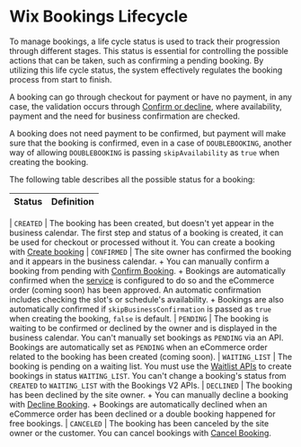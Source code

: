 # Wix Bookings Lifecycle

To manage bookings, a life cycle status is used to track their progression through different stages. This status is essential for controlling the possible actions that can be taken, such as confirming a pending booking. By utilizing this life cycle status, the system effectively regulates the booking process from start to finish.

A booking can go through checkout for payment or have no payment, in any case, the validation occurs through [Confirm or decline](https://dev.wix.com/api/rest/wix-bookings/confirmation/confirm-or-decline-booking), where availability, payment and the need for business confirmation are checked.

A booking does not need payment to be confirmed, but payment will make sure that the booking is confirmed, even in a case of `DOUBLEBOOKING`, another way of allowing `DOUBLEBOOKING` is passing `skipAvailability` as `true` when creating the booking. 

The following table describes all the possible status for a booking:

| Status | Definition |
|---------------|-------------------------|

| `CREATED` | The booking has been created, but doesn't yet appear in the business calendar. 
The first step and status of a booking is created, it can be used for checkout or processed without it.
You can create a booking with [Create booking](https://dev.wix.com/api/rest/wix-bookings/bookings-v2/create-booking)
| `CONFIRMED` | The site owner has confirmed the booking and it appears in the business calendar.
    + You can manually confirm a booking from pending with [Confirm Booking](https://dev.wix.com/api/rest/wix-bookings/bookings-v2/confirm-booking).
    + Bookings are automatically confirmed when the [service](https://dev.wix.com/api/rest/wix-bookings/services/service/create-service) is configured to do so and the eCommerce order (coming soon) has been approved. An automatic confirmation includes checking the slot's or schedule's availability.
    + Bookings are also automatically confirmed if `skipBusinessConfirmation` is passed as `true` when creating the booking, `false` is default.
| `PENDING` | The booking is waiting to be confirmed or declined by the owner and is displayed in the business calendar.
You can't manually set bookings as `PENDING` via an API.
Bookings are automatically set as `PENDING` when an eCommerce order related to the booking has been created (coming soon).
| `WAITING_LIST` | The booking is pending on a waiting list.
You must use the [Waitlist APIs](https://dev.wix.com/api/rest/wix-bookings/waitlist/introduction) 
to create bookings in status `WAITING_LIST`. You can't change a booking's status from `CREATED` to `WAITING_LIST` with the Bookings V2 APIs.
| `DECLINED` | The booking has been declined by the site owner.
    + You can manually decline a booking with 
    [Decline Booking](https://dev.wix.com/api/rest/wix-bookings/bookings-v2/decline-booking).
    + Bookings are automatically declined when an eCommerce order has been 
    declined or a double booking happened for free bookings.
| `CANCELED` | The booking has been canceled by the site owner or the customer.
You can cancel bookings with [Cancel Booking](https://dev.wix.com/api/rest/wix-bookings/bookings-v2/cancel-booking).